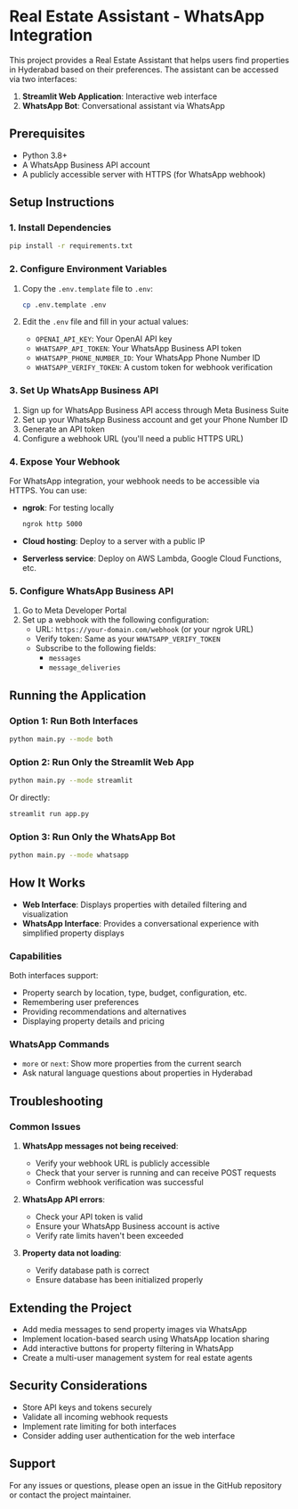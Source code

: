 # Real Estate Assistant - WhatsApp Integration

This project provides a Real Estate Assistant that helps users find properties in Hyderabad based on their preferences. The assistant can be accessed via two interfaces:

1. **Streamlit Web Application**: Interactive web interface
2. **WhatsApp Bot**: Conversational assistant via WhatsApp

## Prerequisites

- Python 3.8+
- A WhatsApp Business API account
- A publicly accessible server with HTTPS (for WhatsApp webhook)

## Setup Instructions

### 1. Install Dependencies

```bash
pip install -r requirements.txt
```

### 2. Configure Environment Variables

1. Copy the `.env.template` file to `.env`:
   ```bash
   cp .env.template .env
   ```

2. Edit the `.env` file and fill in your actual values:
   - `OPENAI_API_KEY`: Your OpenAI API key
   - `WHATSAPP_API_TOKEN`: Your WhatsApp Business API token
   - `WHATSAPP_PHONE_NUMBER_ID`: Your WhatsApp Phone Number ID
   - `WHATSAPP_VERIFY_TOKEN`: A custom token for webhook verification

### 3. Set Up WhatsApp Business API

1. Sign up for WhatsApp Business API access through Meta Business Suite
2. Set up your WhatsApp Business account and get your Phone Number ID
3. Generate an API token
4. Configure a webhook URL (you'll need a public HTTPS URL)

### 4. Expose Your Webhook

For WhatsApp integration, your webhook needs to be accessible via HTTPS. You can use:

- **ngrok**: For testing locally
  ```bash
  ngrok http 5000
  ```

- **Cloud hosting**: Deploy to a server with a public IP

- **Serverless service**: Deploy on AWS Lambda, Google Cloud Functions, etc.

### 5. Configure WhatsApp Business API

1. Go to Meta Developer Portal
2. Set up a webhook with the following configuration:
   - URL: `https://your-domain.com/webhook` (or your ngrok URL)
   - Verify token: Same as your `WHATSAPP_VERIFY_TOKEN`
   - Subscribe to the following fields:
     - `messages`
     - `message_deliveries`

## Running the Application

### Option 1: Run Both Interfaces

```bash
python main.py --mode both
```

### Option 2: Run Only the Streamlit Web App

```bash
python main.py --mode streamlit
```
Or directly:
```bash
streamlit run app.py
```

### Option 3: Run Only the WhatsApp Bot

```bash
python main.py --mode whatsapp
```

## How It Works

- **Web Interface**: Displays properties with detailed filtering and visualization
- **WhatsApp Interface**: Provides a conversational experience with simplified property displays

### Capabilities

Both interfaces support:
- Property search by location, type, budget, configuration, etc.
- Remembering user preferences
- Providing recommendations and alternatives
- Displaying property details and pricing

### WhatsApp Commands

- `more` or `next`: Show more properties from the current search
- Ask natural language questions about properties in Hyderabad

## Troubleshooting

### Common Issues

1. **WhatsApp messages not being received**:
   - Verify your webhook URL is publicly accessible
   - Check that your server is running and can receive POST requests
   - Confirm webhook verification was successful

2. **WhatsApp API errors**:
   - Check your API token is valid
   - Ensure your WhatsApp Business account is active
   - Verify rate limits haven't been exceeded

3. **Property data not loading**:
   - Verify database path is correct
   - Ensure database has been initialized properly

## Extending the Project

- Add media messages to send property images via WhatsApp
- Implement location-based search using WhatsApp location sharing
- Add interactive buttons for property filtering in WhatsApp
- Create a multi-user management system for real estate agents

## Security Considerations

- Store API keys and tokens securely
- Validate all incoming webhook requests
- Implement rate limiting for both interfaces
- Consider adding user authentication for the web interface

## Support

For any issues or questions, please open an issue in the GitHub repository or contact the project maintainer.

